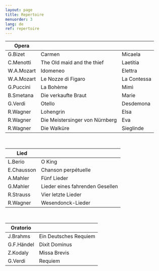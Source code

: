 ```yaml
---
layout: page
title: Repertoire
menuorder: 3
lang: de
ref: repertoire
---
```



|Opera | | |
| -------- | ----- | ---- |
| G.Bizet | Carmen | Micaela |
| C.Menotti | The Old maid and the thief | Laetitia |
| W.A.Mozart | Idomeneo | Elettra |
| W.A.Mozart | Le Nozze di Figaro | La Contessa |
| G.Puccini | La Bohème | Mimì |
| B.Smetana | Die verkaufte Braut | Marie |
| G.Verdi | Otello | Desdemona |
| R.Wagner | Lohengrin | Elsa |
| R.Wagner | Die Meistersinger von Nürnberg | Eva |
| R.Wagner | Die Walküre | Sieglinde |


&nbsp;

| Lied| |
| -------- | ----- |
| L.Berio | O King |
| E.Chausson | Chanson perpétuelle |
| A.Mahler | Fünf Lieder |
| G.Mahler | Lieder eines fahrenden Gesellen |
| R.Strauss | Vier letzte Lieder |
| R.Wagner | Wesendonck-Lieder |

&nbsp;

| Oratorio| |
| -------- | ----- |
| J.Brahms | Ein Deutsches Requiem |
| G.F.Händel | Dixit Dominus |
| Z.Kodaly| Missa Brevis |
| G.Verdi | Requiem |
